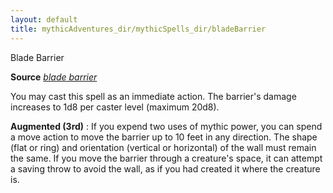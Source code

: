 ```yaml
---
layout: default
title: mythicAdventures_dir/mythicSpells_dir/bladeBarrier
---
```

Blade Barrier

**Source** [_blade barrier_](spells_dir/bladeBarrier#_blade-barrier)

You may cast this spell as an immediate action. The barrier's damage increases to 1d8 per caster level (maximum 20d8).

**Augmented (3rd)** : If you expend two uses of mythic power, you can spend a move action to move the barrier up to 10 feet in any direction. The shape (flat or ring) and orientation (vertical or horizontal) of the wall must remain the same. If you move the barrier through a creature's space, it can attempt a saving throw to avoid the wall, as if you had created it where the creature is.

